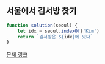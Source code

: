 ## 서울에서 김서방 찾기

```js
function solution(seoul) {
    let idx = seoul.indexOf('Kim')
    return `김서방은 ${idx}에 있다`
}
```

[문제 링크](https://programmers.co.kr/learn/courses/30/lessons/12919)